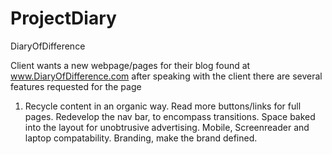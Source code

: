 # ProjectDiary
DiaryOfDifference

Client wants a new webpage/pages for their blog found at www.DiaryOfDifference.com 
after speaking with the client there are several features requested for the page 
<ol>
  <li>
    Recycle content in an organic way.
    Read more buttons/links for full pages.
    Redevelop the nav bar, to encompass transitions.
    Space baked into the layout for unobtrusive advertising.
    Mobile, Screenreader and laptop compatability.
    Branding, make the brand defined. 
  </li>
</ol>
